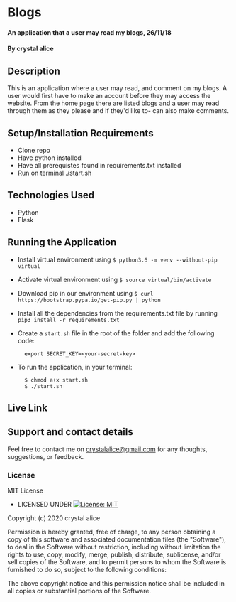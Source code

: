
# Blogs
#### An application that a user may read my blogs, 26/11/18
#### By **crystal alice**
## Description
This is an application where a user may read, and comment on my blogs. A user would first have to make an account before they may access the website. From the home page there are listed blogs and a user may read through them as they please and if they'd like to- can also make comments.
## Setup/Installation Requirements
* Clone repo
* Have python installed
* Have all prerequistes found in requirements.txt installed
* Run on terminal ./start.sh
## Technologies Used
* Python
* Flask

## Running the Application
* Install virtual environment using `$ python3.6 -m venv --without-pip virtual`
* Activate virtual environment using `$ source virtual/bin/activate`
* Download pip in our environment using `$ curl https://bootstrap.pypa.io/get-pip.py | python`
* Install all the dependencies from the requirements.txt file by running `pip3 install -r requirements.txt`
* Create a `start.sh` file in the root of the folder and add the following code:

        export SECRET_KEY=<your-secret-key>

* To run the application, in your terminal:

        $ chmod a+x start.sh
        $ ./start.sh
## Live Link

## Support and contact details
Feel free to contact me on crystalalice@gmail.com for any thoughts, suggestions, or feedback.


### License
MIT License
* LICENSED UNDER  [![License: MIT](https://img.shields.io/badge/License-MIT-yellow.svg)](license/MIT)

Copyright (c) 2020 crystal alice

Permission is hereby granted, free of charge, to any person obtaining a copy of this software and associated documentation files (the "Software"), to deal in the Software without restriction, including without limitation the rights to use, copy, modify, merge, publish, distribute, sublicense, and/or sell copies of the Software, and to permit persons to whom the Software is furnished to do so, subject to the following conditions:

The above copyright notice and this permission notice shall be included in all copies or substantial portions of the Software.


